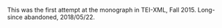 This was the first attempt at the monograph in TEI-XML, Fall 2015.
Long-since abandoned, 2018/05/22.
